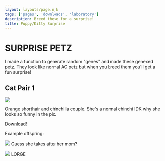 ```yaml
---
layout: layouts/page.njk
tags: ['pages', 'downloads', 'laboratory']
description: Breed these for a surprise!
title: Puppy/Kitty Surprise
---
```


# SURPRISE PETZ

I made a function to generate random "genes" and made these genexed petz. They look like normal AC petz but when you breed them you'll get a fun surprise!

## Cat Pair 1
![](https://cdn.glitch.com/e8c48446-7221-44a1-aabd-d809cd1d1e34%2Fcouple1.png?v=1628380602682)

Orange shorthair and chinchilla couple. She's a normal chinchi IDK why she looks so funny in the pic.

[Download!](https://cdn.glitch.com/e8c48446-7221-44a1-aabd-d809cd1d1e34%2Fpair-1.zip?v=1628380753059)

Example offspring:

![](https://cdn.glitch.com/e8c48446-7221-44a1-aabd-d809cd1d1e34%2Fokie2.png?v=1628380641994)
Guess she takes after her mom?

![](https://cdn.glitch.com/e8c48446-7221-44a1-aabd-d809cd1d1e34%2Florge.png?v=1628380712604)
LORGE







